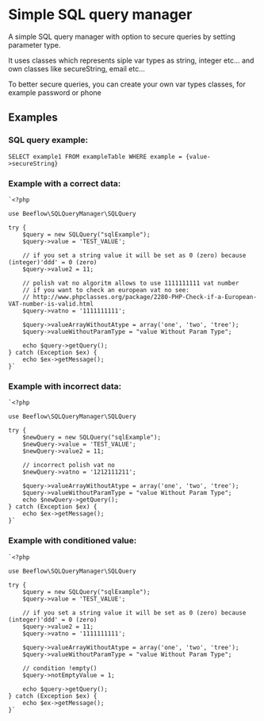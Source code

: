 # Simple SQL query manager

A simple SQL query manager with option to secure queries by setting parameter type. 

It uses classes which represents siple var types as string, integer etc... and own classes 
like secureString, email etc...

To better secure queries, you can create your own var types classes, for example password or phone

## Examples

### SQL query example:

	SELECT example1 FROM exampleTable WHERE example = {value->secureString}

### Example with a correct data:

	`<?php

	use Beeflow\SQLQueryManager\SQLQuery

	try {
	    $query = new SQLQuery("sqlExample");
        $query->value = 'TEST_VALUE';

        // if you set a string value it will be set as 0 (zero) because (integer)'ddd' = 0 (zero)
        $query->value2 = 11;

        // polish vat no algoritm allows to use 1111111111 vat number
        // if you want to check an european vat no see:
        // http://www.phpclasses.org/package/2280-PHP-Check-if-a-European-VAT-number-is-valid.html
        $query->vatno = '1111111111';

        $query->valueArrayWithoutAtype = array('one', 'two', 'tree');
        $query->valueWithoutParamType = "value Without Param Type";

        echo $query->getQuery();
	} catch (Exception $ex) {
        echo $ex->getMessage();
	}`

### Example with incorrect data:

    `<?php

    use Beeflow\SQLQueryManager\SQLQuery

	try {
	    $newQuery = new SQLQuery("sqlExample");
	    $newQuery->value = 'TEST_VALUE';
	    $newQuery->value2 = 11;

	    // incorrect polish vat no
	    $newQuery->vatno = '1212111211';

	    $query->valueArrayWithoutAtype = array('one', 'two', 'tree');
	    $query->valueWithoutParamType = "value Without Param Type";
	    echo $newQuery->getQuery();
	} catch (Exception $ex) {
	    echo $ex->getMessage();
	}`

### Example with conditioned value:

    `<?php

    use Beeflow\SQLQueryManager\SQLQuery

	try {
	    $query = new SQLQuery("sqlExample");
	    $query->value = 'TEST_VALUE';

	    // if you set a string value it will be set as 0 (zero) because (integer)'ddd' = 0 (zero)
	    $query->value2 = 11;
	    $query->vatno = '1111111111';

	    $query->valueArrayWithoutAtype = array('one', 'two', 'tree');
	    $query->valueWithoutParamType = "value Without Param Type";

	    // condition !empty()
	    $query->notEmptyValue = 1;

	    echo $query->getQuery();
	} catch (Exception $ex) {
	    echo $ex->getMessage();
	}`
